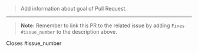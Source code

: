 > Add information about goal of Pull Request.

---
> **Note:** Remember to link this PR to the related issue by adding `Fixes #issue_number` to the description above.

Closes #issue_number
